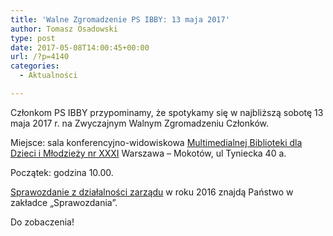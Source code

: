 ```yaml
---
title: 'Walne Zgromadzenie PS IBBY: 13 maja 2017'
author: Tomasz Osadowski
type: post
date: 2017-05-08T14:00:45+00:00
url: /?p=4140
categories:
  - Aktualności

---
```

<div>
  Członkom PS IBBY przypominamy, że spotykamy się w najbliższą sobotę 13 maja 2017 r. na Zwyczajnym Walnym Zgromadzeniu Członków.


<div>


<div>
  <p>
    Miejsce: sala konferencyjno-widowiskowa <a href="http://www.mbddim.pl/">Multimedialnej Biblioteki dla Dzieci i Młodzieży nr XXXI</a> Warszawa – Mokotów, ul Tyniecka 40 a.
  <p>
    Początek: godzina 10.00.
  <p>
    <a href="http://www.ibby.pl/wp-content/uploads/2013/02/SPRAWOZDANIE_z_dzialalno%C5%9Bci_zarza%CC%A8du_PS-IBBY_2016.pdf" target="_blank" rel="noopener noreferrer">Sprawozdanie z działalności zarządu</a> w roku 2016 znajdą Państwo w zakładce &#8222;Sprawozdania&#8221;.
  <p>
    Do zobaczenia!
  
